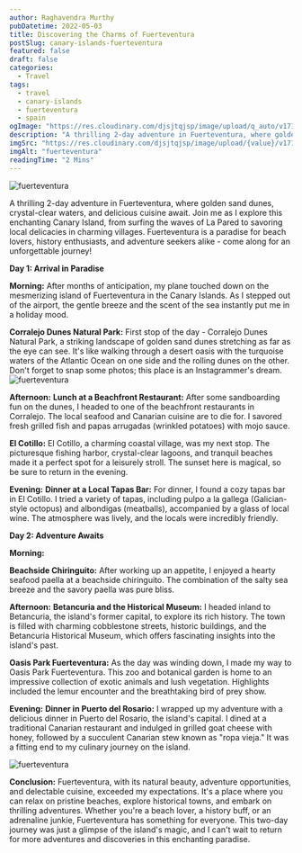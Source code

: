 ```yaml
---
author: Raghavendra Murthy
pubDatetime: 2022-05-03
title: Discovering the Charms of Fuerteventura
postSlug: canary-islands-fuerteventura
featured: false
draft: false
categories:
  - Travel
tags:
  - travel
  - canary-islands
  - fuerteventura
  - spain
ogImage: "https://res.cloudinary.com/djsjtqjsp/image/upload/q_auto/v1710365516/raghavendra-murthy-blog/travel/europe/IMG_8887_lyi612.jpg"
description: "A thrilling 2-day adventure in Fuerteventura, where golden sand dunes, crystal-clear waters, and delicious cuisine await. Join me as I explore this enchanting Canary Island, from surfing the waves of La Pared to savoring local delicacies in charming villages. Fuerteventura is a paradise for beach lovers, history enthusiasts, and adventure seekers alike - come along for an unforgettable journey!"
imgSrc: "https://res.cloudinary.com/djsjtqjsp/image/upload/{value}/v1710365516/raghavendra-murthy-blog/travel/europe/IMG_8887_lyi612.jpg"
imgAlt: "fuerteventura"
readingTime: "2 Mins"
---
```


![fuerteventura](https://res.cloudinary.com/djsjtqjsp/image/upload/e_gen_restore/v1710365539/raghavendra-murthy-blog/travel/europe/IMG_2778_bbvzmp.jpg)

A thrilling 2-day adventure in Fuerteventura, where golden sand dunes, crystal-clear waters, and delicious cuisine await. Join me as I explore this enchanting Canary Island, from surfing the waves of La Pared to savoring local delicacies in charming villages. Fuerteventura is a paradise for beach lovers, history enthusiasts, and adventure seekers alike - come along for an unforgettable journey!

**Day 1: Arrival in Paradise**

**Morning:**
After months of anticipation, my plane touched down on the mesmerizing island of Fuerteventura in the Canary Islands. As I stepped out of the airport, the gentle breeze and the scent of the sea instantly put me in a holiday mood.

**Corralejo Dunes Natural Park:**
First stop of the day - Corralejo Dunes Natural Park, a striking landscape of golden sand dunes stretching as far as the eye can see. It's like walking through a desert oasis with the turquoise waters of the Atlantic Ocean on one side and the rolling dunes on the other. Don't forget to snap some photos; this place is an Instagrammer's dream.
![fuerteventura](https://res.cloudinary.com/djsjtqjsp/image/upload/q_auto/v1710365516/raghavendra-murthy-blog/travel/europe/IMG_8887_lyi612.jpg)

**Afternoon:**
**Lunch at a Beachfront Restaurant:**
After some sandboarding fun on the dunes, I headed to one of the beachfront restaurants in Corralejo. The local seafood and Canarian cuisine are to die for. I savored fresh grilled fish and papas arrugadas (wrinkled potatoes) with mojo sauce.

**El Cotillo:**
El Cotillo, a charming coastal village, was my next stop. The picturesque fishing harbor, crystal-clear lagoons, and tranquil beaches made it a perfect spot for a leisurely stroll. The sunset here is magical, so be sure to return in the evening.

**Evening:**
**Dinner at a Local Tapas Bar:**
For dinner, I found a cozy tapas bar in El Cotillo. I tried a variety of tapas, including pulpo a la gallega (Galician-style octopus) and albondigas (meatballs), accompanied by a glass of local wine. The atmosphere was lively, and the locals were incredibly friendly.

**Day 2: Adventure Awaits**

**Morning:**

**Beachside Chiringuito:**
After working up an appetite, I enjoyed a hearty seafood paella at a beachside chiringuito. The combination of the salty sea breeze and the savory paella was pure bliss.

**Afternoon:**
**Betancuria and the Historical Museum:**
I headed inland to Betancuria, the island's former capital, to explore its rich history. The town is filled with charming cobblestone streets, historic buildings, and the Betancuria Historical Museum, which offers fascinating insights into the island's past.

**Oasis Park Fuerteventura:**
As the day was winding down, I made my way to Oasis Park Fuerteventura. This zoo and botanical garden is home to an impressive collection of exotic animals and lush vegetation. Highlights included the lemur encounter and the breathtaking bird of prey show.

**Evening:**
**Dinner in Puerto del Rosario:**
I wrapped up my adventure with a delicious dinner in Puerto del Rosario, the island's capital. I dined at a traditional Canarian restaurant and indulged in grilled goat cheese with honey, followed by a succulent Canarian stew known as "ropa vieja." It was a fitting end to my culinary journey on the island.

![fuerteventura](https://res.cloudinary.com/djsjtqjsp/image/upload/q_auto/v1710365547/raghavendra-murthy-blog/travel/europe/IMG_8907_qd5fd8.jpg)

**Conclusion:**
Fuerteventura, with its natural beauty, adventure opportunities, and delectable cuisine, exceeded my expectations. It's a place where you can relax on pristine beaches, explore historical towns, and embark on thrilling adventures. Whether you're a beach lover, a history buff, or an adrenaline junkie, Fuerteventura has something for everyone. This two-day journey was just a glimpse of the island's magic, and I can't wait to return for more adventures and discoveries in this enchanting paradise.
